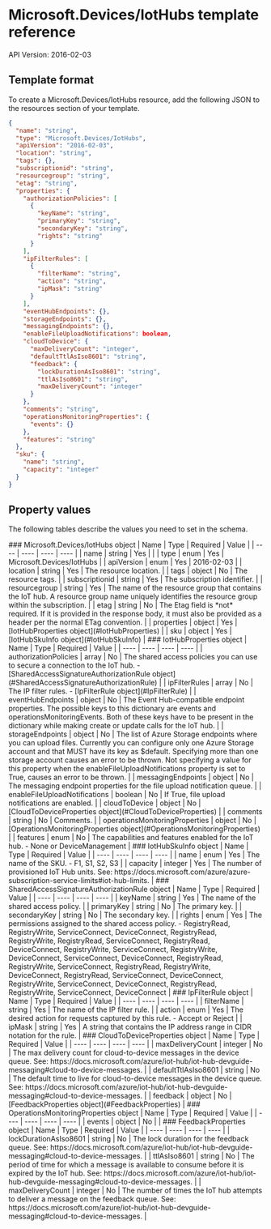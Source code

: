 # Microsoft.Devices/IotHubs template reference
API Version: 2016-02-03
## Template format

To create a Microsoft.Devices/IotHubs resource, add the following JSON to the resources section of your template.

```json
{
  "name": "string",
  "type": "Microsoft.Devices/IotHubs",
  "apiVersion": "2016-02-03",
  "location": "string",
  "tags": {},
  "subscriptionid": "string",
  "resourcegroup": "string",
  "etag": "string",
  "properties": {
    "authorizationPolicies": [
      {
        "keyName": "string",
        "primaryKey": "string",
        "secondaryKey": "string",
        "rights": "string"
      }
    ],
    "ipFilterRules": [
      {
        "filterName": "string",
        "action": "string",
        "ipMask": "string"
      }
    ],
    "eventHubEndpoints": {},
    "storageEndpoints": {},
    "messagingEndpoints": {},
    "enableFileUploadNotifications": boolean,
    "cloudToDevice": {
      "maxDeliveryCount": "integer",
      "defaultTtlAsIso8601": "string",
      "feedback": {
        "lockDurationAsIso8601": "string",
        "ttlAsIso8601": "string",
        "maxDeliveryCount": "integer"
      }
    },
    "comments": "string",
    "operationsMonitoringProperties": {
      "events": {}
    },
    "features": "string"
  },
  "sku": {
    "name": "string",
    "capacity": "integer"
  }
}
```
## Property values

The following tables describe the values you need to set in the schema.

<a id="Microsoft.Devices/IotHubs" />
### Microsoft.Devices/IotHubs object
|  Name | Type | Required | Value |
|  ---- | ---- | ---- | ---- |
|  name | string | Yes |  |
|  type | enum | Yes | Microsoft.Devices/IotHubs |
|  apiVersion | enum | Yes | 2016-02-03 |
|  location | string | Yes | The resource location. |
|  tags | object | No | The resource tags. |
|  subscriptionid | string | Yes | The subscription identifier. |
|  resourcegroup | string | Yes | The name of the resource group that contains the IoT hub. A resource group name uniquely identifies the resource group within the subscription. |
|  etag | string | No | The Etag field is *not* required. If it is provided in the response body, it must also be provided as a header per the normal ETag convention. |
|  properties | object | Yes | [IotHubProperties object](#IotHubProperties) |
|  sku | object | Yes | [IotHubSkuInfo object](#IotHubSkuInfo) |


<a id="IotHubProperties" />
### IotHubProperties object
|  Name | Type | Required | Value |
|  ---- | ---- | ---- | ---- |
|  authorizationPolicies | array | No | The shared access policies you can use to secure a connection to the IoT hub. - [SharedAccessSignatureAuthorizationRule object](#SharedAccessSignatureAuthorizationRule) |
|  ipFilterRules | array | No | The IP filter rules. - [IpFilterRule object](#IpFilterRule) |
|  eventHubEndpoints | object | No | The Event Hub-compatible endpoint properties. The possible keys to this dictionary are events and operationsMonitoringEvents. Both of these keys have to be present in the dictionary while making create or update calls for the IoT hub. |
|  storageEndpoints | object | No | The list of Azure Storage endpoints where you can upload files. Currently you can configure only one Azure Storage account and that MUST have its key as $default. Specifying more than one storage account causes an error to be thrown. Not specifying a value for this property when the enableFileUploadNotifications property is set to True, causes an error to be thrown. |
|  messagingEndpoints | object | No | The messaging endpoint properties for the file upload notification queue. |
|  enableFileUploadNotifications | boolean | No | If True, file upload notifications are enabled. |
|  cloudToDevice | object | No | [CloudToDeviceProperties object](#CloudToDeviceProperties) |
|  comments | string | No | Comments. |
|  operationsMonitoringProperties | object | No | [OperationsMonitoringProperties object](#OperationsMonitoringProperties) |
|  features | enum | No | The capabilities and features enabled for the IoT hub. - None or DeviceManagement |


<a id="IotHubSkuInfo" />
### IotHubSkuInfo object
|  Name | Type | Required | Value |
|  ---- | ---- | ---- | ---- |
|  name | enum | Yes | The name of the SKU. - F1, S1, S2, S3 |
|  capacity | integer | Yes | The number of provisioned IoT Hub units. See: https://docs.microsoft.com/azure/azure-subscription-service-limits#iot-hub-limits. |


<a id="SharedAccessSignatureAuthorizationRule" />
### SharedAccessSignatureAuthorizationRule object
|  Name | Type | Required | Value |
|  ---- | ---- | ---- | ---- |
|  keyName | string | Yes | The name of the shared access policy. |
|  primaryKey | string | No | The primary key. |
|  secondaryKey | string | No | The secondary key. |
|  rights | enum | Yes | The permissions assigned to the shared access policy. - RegistryRead, RegistryWrite, ServiceConnect, DeviceConnect, RegistryRead, RegistryWrite, RegistryRead, ServiceConnect, RegistryRead, DeviceConnect, RegistryWrite, ServiceConnect, RegistryWrite, DeviceConnect, ServiceConnect, DeviceConnect, RegistryRead, RegistryWrite, ServiceConnect, RegistryRead, RegistryWrite, DeviceConnect, RegistryRead, ServiceConnect, DeviceConnect, RegistryWrite, ServiceConnect, DeviceConnect, RegistryRead, RegistryWrite, ServiceConnect, DeviceConnect |


<a id="IpFilterRule" />
### IpFilterRule object
|  Name | Type | Required | Value |
|  ---- | ---- | ---- | ---- |
|  filterName | string | Yes | The name of the IP filter rule. |
|  action | enum | Yes | The desired action for requests captured by this rule. - Accept or Reject |
|  ipMask | string | Yes | A string that contains the IP address range in CIDR notation for the rule. |


<a id="CloudToDeviceProperties" />
### CloudToDeviceProperties object
|  Name | Type | Required | Value |
|  ---- | ---- | ---- | ---- |
|  maxDeliveryCount | integer | No | The max delivery count for cloud-to-device messages in the device queue. See: https://docs.microsoft.com/azure/iot-hub/iot-hub-devguide-messaging#cloud-to-device-messages. |
|  defaultTtlAsIso8601 | string | No | The default time to live for cloud-to-device messages in the device queue. See: https://docs.microsoft.com/azure/iot-hub/iot-hub-devguide-messaging#cloud-to-device-messages. |
|  feedback | object | No | [FeedbackProperties object](#FeedbackProperties) |


<a id="OperationsMonitoringProperties" />
### OperationsMonitoringProperties object
|  Name | Type | Required | Value |
|  ---- | ---- | ---- | ---- |
|  events | object | No |  |


<a id="FeedbackProperties" />
### FeedbackProperties object
|  Name | Type | Required | Value |
|  ---- | ---- | ---- | ---- |
|  lockDurationAsIso8601 | string | No | The lock duration for the feedback queue. See: https://docs.microsoft.com/azure/iot-hub/iot-hub-devguide-messaging#cloud-to-device-messages. |
|  ttlAsIso8601 | string | No | The period of time for which a message is available to consume before it is expired by the IoT hub. See: https://docs.microsoft.com/azure/iot-hub/iot-hub-devguide-messaging#cloud-to-device-messages. |
|  maxDeliveryCount | integer | No | The number of times the IoT hub attempts to deliver a message on the feedback queue. See: https://docs.microsoft.com/azure/iot-hub/iot-hub-devguide-messaging#cloud-to-device-messages. |

